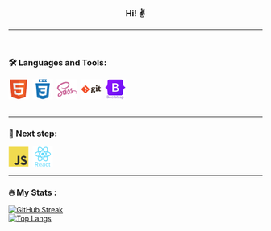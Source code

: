 <div>
  <h3 align="center">Hi! ✌</h3>
  </div>

  <hr>
<br>

### 🛠 Languages and Tools: 
<div>
  <img src="https://github.com/devicons/devicon/blob/master/icons/html5/html5-original.svg" title="HTML5" alt="HTML" width="40" height="40"/>&nbsp;
  <img src="https://github.com/devicons/devicon/blob/master/icons/css3/css3-plain-wordmark.svg"  title="CSS3" alt="CSS" width="40" height="40"/>&nbsp;
  <img src="https://github.com/devicons/devicon/blob/master/icons/sass/sass-original.svg" title="Sass" alt="Sass" width="40" height="40"/>&nbsp;
  <img src="https://github.com/devicons/devicon/blob/master/icons/git/git-original-wordmark.svg" title="Git" **alt="Git" width="40" height="40"/>&nbsp;
  <img src="https://github.com/devicons/devicon/blob/master/icons/bootstrap/bootstrap-original-wordmark.svg" title="Bootstrap" alt="Bootstrap" width="40" height="40"/>&nbsp;
  
</div>
<br>
<hr>

### 🔧 Next step: 
<img src="https://github.com/devicons/devicon/blob/master/icons/javascript/javascript-original.svg" title="JavaScript" alt="JavaScript" width="40" height="40"/>&nbsp;
<img src="https://github.com/devicons/devicon/blob/master/icons/react/react-original-wordmark.svg" title="React" alt="React" width="40" height="40"/>&nbsp;
<br>
<hr>

### :fire: My Stats :
[![GitHub Streak](https://github-readme-streak-stats.herokuapp.com?user=DominikaSzafraniec)](https://git.io/streak-stats)
  <br>
[![Top Langs](https://github-readme-stats.vercel.app/api/top-langs/?username=DominikaSzafraniec)](https://github.com/anuraghazra/github-readme-stats)
